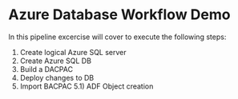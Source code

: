 # Azure Database Workflow Demo


In this pipeline excercise will cover to execute the following 
steps:

1) Create logical Azure SQL server
2) Create Azure SQL DB
3) Build a DACPAC
4) Deploy changes to DB
5) Import BACPAC
    5.1) ADF Object creation